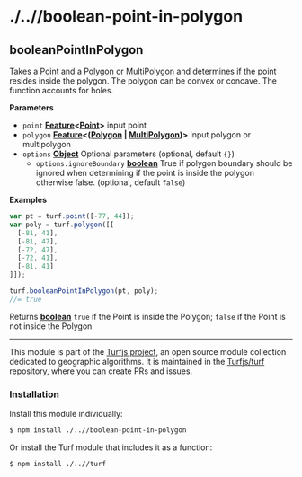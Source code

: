 # ./..//boolean-point-in-polygon

<!-- Generated by documentation.js. Update this documentation by updating the source code. -->

## booleanPointInPolygon

Takes a [Point](http://geojson.org/geojson-spec.html#point) and a [Polygon](http://geojson.org/geojson-spec.html#polygon) or [MultiPolygon](http://geojson.org/geojson-spec.html#multipolygon) and determines if the point resides inside the polygon. The polygon can
be convex or concave. The function accounts for holes.

**Parameters**

-   `point` **[Feature](http://geojson.org/geojson-spec.html#feature-objects)&lt;[Point](http://geojson.org/geojson-spec.html#point)>** input point
-   `polygon` **[Feature](http://geojson.org/geojson-spec.html#feature-objects)&lt;([Polygon](http://geojson.org/geojson-spec.html#polygon) \| [MultiPolygon](http://geojson.org/geojson-spec.html#multipolygon))>** input polygon or multipolygon
-   `options` **[Object](https://developer.mozilla.org/en-US/docs/Web/JavaScript/Reference/Global_Objects/Object)** Optional parameters (optional, default `{}`)
    -   `options.ignoreBoundary` **[boolean](https://developer.mozilla.org/en-US/docs/Web/JavaScript/Reference/Global_Objects/Boolean)** True if polygon boundary should be ignored when determining if the point is inside the polygon otherwise false. (optional, default `false`)

**Examples**

```javascript
var pt = turf.point([-77, 44]);
var poly = turf.polygon([[
  [-81, 41],
  [-81, 47],
  [-72, 47],
  [-72, 41],
  [-81, 41]
]]);

turf.booleanPointInPolygon(pt, poly);
//= true
```

Returns **[boolean](https://developer.mozilla.org/en-US/docs/Web/JavaScript/Reference/Global_Objects/Boolean)** `true` if the Point is inside the Polygon; `false` if the Point is not inside the Polygon

<!-- This file is automatically generated. Please don't edit it directly:
if you find an error, edit the source file (likely index.js), and re-run
./scripts/generate-readmes in the turf project. -->

---

This module is part of the [Turfjs project](http://turfjs.org/), an open source
module collection dedicated to geographic algorithms. It is maintained in the
[Turfjs/turf](https://github.com/Turfjs/turf) repository, where you can create
PRs and issues.

### Installation

Install this module individually:

```sh
$ npm install ./..//boolean-point-in-polygon
```

Or install the Turf module that includes it as a function:

```sh
$ npm install ./..//turf
```
